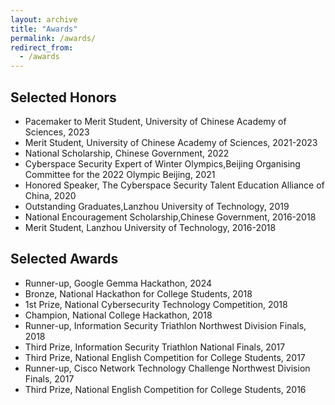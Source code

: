 ```yaml
---
layout: archive
title: "Awards"
permalink: /awards/
redirect_from:
  - /awards
---
```


## Selected Honors
* Pacemaker to Merit Student, University of Chinese Academy of Sciences, 2023
* Merit Student, University of Chinese Academy of Sciences, 2021-2023
* National Scholarship, Chinese Government, 2022
* Cyberspace Security Expert of Winter Olympics,Beijing Organising Committee for the 2022 Olympic Beijing, 2021
* Honored Speaker, The Cyberspace Security Talent Education Alliance of China, 2020
* Outstanding Graduates,Lanzhou University of Technology, 2019
* National Encouragement Scholarship,Chinese Government, 2016-2018
* Merit Student, Lanzhou University of Technology, 2016-2018

## Selected Awards
* Runner-up, Google Gemma Hackathon, 2024
* Bronze, National Hackathon for College Students, 2018
* 1st Prize, National Cybersecurity Technology Competition, 2018
* Champion, National College Hackathon, 2018
* Runner-up, Information Security Triathlon Northwest Division Finals, 2018
* Third Prize, Information Security Triathlon National Finals, 2017
* Third Prize, National English Competition for College Students, 2017
* Runner-up, Cisco Network Technology Challenge Northwest Division Finals, 2017
* Third Prize, National English Competition for College Students, 2016
